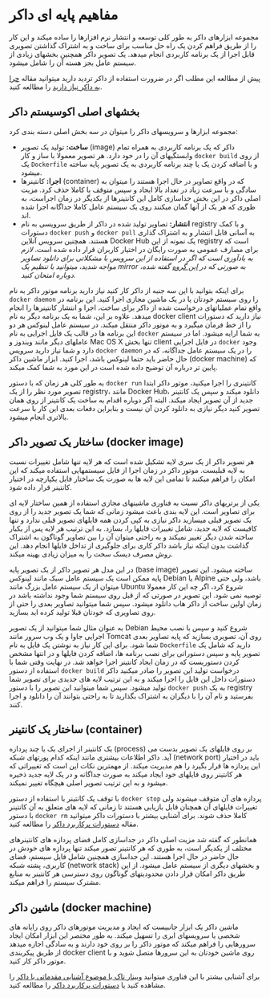 مفاهیم پایه ای داکر
===

مجموعه ابزارهای داکر به طور کلی توسعه و انتشار نرم افزارها را ساده میکند و این کار را از طریق فراهم کردن یک راه حل مناسب برای ساخت و به اشتراک گذاشتن تصویری قابل اجرا از یک برنامه کاربردی انجام میدهد. یک تصویر داکر همچنین بخشهای زیادی از سیستم عامل بجز هسته آن را شامل میشود.

پیش از مطالعه این مطلب اگر در ضرورت استفاده از داکر تردید دارید میتوانید مقاله [چرا به داکر نیاز دارید](http://elastico.io/blog/why-you-need-docker.html) را مطالعه کنید.

## بخشهای اصلی اکوسیستم داکر

مجموعه ابزارها و سرویسهای داکر را میتوان در سه بخش اصلی دسته بندی کرد:

  - **ساخت:** تولید یک تصویر (image) داکر که یک برنامه کاربردی به همراه تمام وابستگیهای آن را در خود دارد. هر تصویر معمولا با ساز و کار `docker build` از روی یک `Dockerfile` و با اضافه کردن یک یا چند برنامه کاربردی به یک تصویر پایه ساخته میشود.
  - **اجرا:** کانتینرها (container) که در واقع تصاویر در حال اجرا هستند را میتوان به سادگی و با سرعت زیاد در تعداد بالا ایجاد و سپس متوقف یا کاملا حذف کرد. مزیت اصلی داکر در این بخش جداسازی کامل این کانتینرها از یکدیگر در زمان اجراست، به طوری که هر یک از آنها گمان میکنند روی یک سیستم عامل کاملا جداگانه اجرا شده اند.
  - **انتشار:** تصاویر تولید شده در داکر از طریق سرویسی به نام registry و با کمک دستورات `docker push` و `docker pull` به آسانی قابل انتشار و به اشتراک گذاری هستند. همچنین سرویس آنلاین Docker Hub یک نمونه از این registry است که برای مصارف عمومی به صورت رایگان در اختیار کاربران قرار داده شده است. *لازم به یادآوری است که اگر در استفاده از این سرویس با مشکلاتی برای دانلود تصاویر مواجه شدید، میتوانید با تنظیم یک mirror به صورتی که در [این گروه](https://groups.google.com/forum/#!topic/software-taak/xRmFWrozRoo) گفته شده، دوباره امتحان کنید.*

برای اینکه بتوانید با این سه جنبه از داکر کار کنید نیاز دارید برنامه موتور داکر به نام `docker daemon` را روی سیستم خودتان یا در یک ماشین مجازی اجرا کنید. این برنامه در واقع تمام عملیاتهای درخواست شده از داکر برای ساخت، اجرا و انتشار کانتینرها را انجام میدهد. علاوه بر این، شما به یک برنامه دیگر به نام docker client نیاز دارید که دستورات را از خط فرمان میگیرد و به موتور داکر منتقل میکند. در سیستم عامل لینوکس هر دو این برنامه ها در قالب یک فایل اجرایی به نام `docker` به شما ارایه میشود. اما در سیستم عاملهای دیگر مانند ویندوز و Mac OS X تنها بخش client در فایل اجرایی `docker` وجود دارد و شما نیاز دارید سرویس `docker daemon‍` را در یک سیستم عامل جداگانه، که در حال حاضر باید حتما لینوکس باشد، اجرا کنید. ابزار ماشین داکر (docker machine) که پایین تر درباره آن توضیح داده شده است در این مورد به شما کمک میکند.  

به طور کلی هر زمان که با دستور `docker run‍` کانتینری را اجرا میکنید، موتور داکر ابتدا تصویر مورد نظر را از یک registry، مانند ‌Docker Hub، دانلود میکند و سپس یک کانتینر جدید از آن تصویر ایجاد میکند. البته اگر دوباره اقدام به ساخت یک کانتینر از روی همان تصویر کنید دیگر نیازی به دانلود کردن آن نیست و بنابراین دفعات بعدی این کار با سرعت بالاتری انجام میشود.

## ساختار یک تصویر داکر (docker image)

هر تصویر داکر از یک سری لایه تشکیل شده است که هر لایه تنها شامل تغییرات نسبت به لایه قبلیست. موتور داکر در زمان اجرا از فایل سیستمهایی استفاده میکند که این امکان را فراهم میکنند تا تمامی این لایه ها به صورت یک ساختار فایل یکپارچه در اختیار کانتینر قرار داده شود.

یکی از برتریهای داکر نسبت به فناوری ماشینهای مجازی استفاده از همین ساختار لایه ای برای تصاویر است. این لایه بندی باعث میشود زمانی که شما یک تصویر جدید را از روی یک تصویر قبلی میسازید داکر نیازی به کپی کردن همه فایلهای تصویر قبلی ندارد و تنها کافیست که لایه جدید، شامل تغییرات فایلها را، بسازد. به این ترتیب هر لایه پس از یکبار ساخته شدن دیگر تغییر نمیکند و به راحتی میتوان آن را بین تصاویر گوناگون به اشتراک گذاشت بدون اینکه نیاز باشد داکر کاری برای جلوگیری از تداخل فایلها انجام دهد. این روش مصرف دیسک سخت را به میزان زیادی بهینه میکند.

در این مدل هر تصویر داکر از یک تصویر پایه (base image)‌ ساخته میشود. این تصویر پایه ممکن است یک سیستم عامل سبک مانند لینوکس Debian یا Alpine باشد، ولی حتی میتوان از یک سیستم عامل بزرگ مانند Ubuntu شروع کرد، اگر چه این کار معمولا توصیه نمی شود. این تصویر در صورتی که از قبل روی سیستم شما وجود نداشته باشد در زمان اولین ساخت از داکر هاب دانلود میشود. سپس شما میتوانید تصاویر بعدی را حتی از روی تصاویری که خودتان قبلا تولید کرده اید بسازید.

به عنوان مثال شما میتوانید از یک تصویر Debian شروع کنید و سپس با نصب محیط اجرایی جاوا و یک وب سرور مانند Tomcat روی آن، تصویری بسازید که پایه تصاویر بعدی شما شود. برای این کار نیاز به نوشتن یک فایل به نام `Dockerfile` دارید که شامل یک تصویر پایه و سپس دستوراتی برای نصب برنامه ها، اضافه کردن فایلها و در انتها مشخص کردن دستوریست که در زمان ایجاد کانتینر اجرا خواهد شد. در نهایت وقتی شما با استفاده از دستور `docker build` درخواست تولید این تصویر را صادر میکنید داکر دستورات داخل این فایل را اجرا میکند و به این ترتیب لایه های جدیدی برای تصویر شما تولید میشود. سپس شما میتوانید این تصویر را با دستور `docker push` به یک registry بفرستید و نام آن را با دیگران به اشتراک بگذارید تا به راحتی بتوانند آن را دانلود و اجرا کنند.

## ساختار یک کانتینر (container)

یک کانتینر از اجرای یک یا چند پردازه (process) بر روی فایلهای یک تصویر بدست می آید. داکر اطلاعات بیشتری مانند اینکه کدام پورتهای شبکه (network port) باید در اختیار این پردازه ها قرار بگیرد را هم مدیریت میکند. از مهمترین نکات این است که تغییراتی که هر کانتینر روی فایلهای خود ایجاد میکند به صورت جداگانه و در یک لایه جدید ذخیره میشود و به این ترتیب تصویر اصلی هیچگاه تغییر نمیکند.

با توقف یک کانتینر با استفاده از دستور `docker stop‍` پردازه های آن متوقف میشوند ولی تغییرات فایلهای آن همچنان قابل بازیابی هستند تا زمانی که لایه های متعلق به آن کانتینر با دستور `docker rm` کاملا حذف شوند. برای آشنایی بیشتر با دستورات داکر میتوانید مقاله [دستورات پرکاربرد داکر](http://elastico.io/blog/useful-docker-commands.html) را مطالعه کنید.

همانطور که گفته شد مزیت اصلی داکر در جداسازی کامل فضای پردازه های کانتینرهای مختلف از یکدیگر است، به طوری که هر کانتینر تصور میکند تنها پردازه های خودش در حال حاضر در حال اجرا هستند. این جداسازی همچنین شامل فایل سیستم، فضای کاربری، پشته شبکه (network stack)‌ و بخشهای دیگری از سیستم عامل میشود. از این طریق داکر امکان قرار دادن محدودیتهای گوناگون روی دسترسی هر کانتینر به منابع مشترک سیستم را فراهم میکند.

## ماشین داکر (docker machine)

ماشین داکر یک ابزار جانبیست که ایجاد و مدیریت موتورهای داکر روی رایانه های شخصی یا سرویسهای ابری را تسهیل میکند. به طور مختصر این ابزار امکان ایجاد سرورهایی را فراهم میکند که موتور داکر را بر روی خود دارند و به سادگی اجازه میدهد از طریق پیکربندی docker client روی ماشین خودتان به این سرورها متصل شوید و با موتور داکر کار کنید.

برای آشنایی بیشتر با این فناوری میتوانید [وبینار تاک با موضوع آشنایی مقدماتی با داکر](http://taakestan.com/index.php/2012-09-09-10-30-14/53-docker) را مشاهده کنید یا [دستورات پرکاربرد داکر](http://elastico.io/blog/useful-docker-commands.html) را مطالعه کنید.
